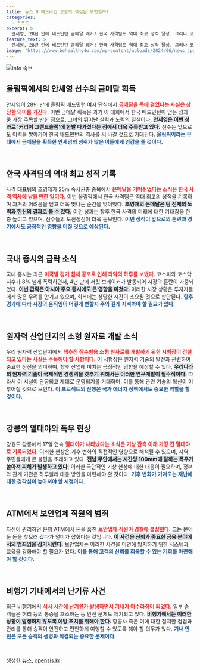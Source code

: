 ```yaml
---
title: 뉴스 9 헤드라인 오늘의 핵심은 무엇일까?
categories:
  - 스포츠
excerpt: >
  안세영, 28년 만에 배드민턴 금메달 쾌거! 한국 사격팀도 역대 최고 성적 달성. 그러나 코스피 폭락과 강릉 열대야는 걱정거리. 클릭하고 자세한 소식 확인하세요!
feature_text: >
  안세영, 28년 만에 배드민턴 금메달 쾌거! 한국 사격팀도 역대 최고 성적 달성. 그러나 코스피 폭락과 강릉 열대야는 걱정거리. 클릭하고 자세한 소식 확인하세요!
image: 'https://www.behealthy4u.com/wp-content/uploads/2024/06/news.jpg'
---
```


<p><img src="https://www.behealthy4u.com/wp-content/uploads/2024/06/news.jpg" alt="info 속보" /></p>

<h2 data-ke-size="size26">올림픽에서의 안세영 선수의 금메달 획득</h2>

<p data-ke-size="size16">안세영이 28년 만에 올림픽 배드민턴 여자 단식에서 <b><span style="color: #ee2323;">금메달을 목에 걸었다는 사실은 상당한 의미를 가진다.</span></b> 이번 금메달 획득은 과거 이 대회에서 한국 배드민턴이 얻은 성과 중 가장 주목할 만한 점으로, 그녀의 뛰어난 실력과 노력의 결실이다. <b><span style="background-color: #21538527;">안세영은 이번 성과로 '커리어 그랜드슬램'에 한발 다가섰다는 점에서 더욱 주목받고 있다.</span></b> 선수는 앞으로도 이력을 쌓아가며 한국 배드민턴의 역사를 써 나갈 것으로 기대된다. <b><span style="color: #1a5490;">올림픽이라는 무대에서 금메달을 획득한 안세영의 성취가 많은 이들에게 영감을 줄 것이다.</span></b></p>

<p data-ke-size="size16">&nbsp;</p>

<h2 data-ke-size="size26">한국 사격팀의 역대 최고 성적 기록</h2>

<p data-ke-size="size16">사격 대표팀의 조영재가 25m 속사권총 종목에서 <b><span style="color: #ee2323;">은메달을 거머쥐었다는 소식은 한국 사격 역사에 남을 만한 일이다.</span></b> 이번 올림픽에서 한국 사격팀은 역대 최고의 성적을 기록하며 과거의 어려움을 딛고 더욱 빛나는 순간을 맞이했다. <b><span style="background-color: #21538527;">조영재의 은메달은 팀 전체의 노력과 헌신의 결과로 볼 수 있다.</span></b> 이런 성과는 향후 한국 사격의 미래에 대한 기대감을 한층 높이고 있으며, 선수들의 도전정신이 더욱 돋보인다. <b><span style="color: #1a5490;">이번 성적이 앞으로의 훈련과 경기에서도 긍정적인 영향을 미칠 것으로 예상된다.</span></b></p>

<p data-ke-size="size16">&nbsp;</p>

<h2 data-ke-size="size26">국내 증시의 급락 소식</h2>

<p data-ke-size="size16">국내 증시는 최근 <b><span style="color: #ee2323;">미국발 경기 침체 공포로 인해 최악의 하루를 보냈다.</span></b> 코스피와 코스닥 지수가 8% 넘게 폭락하면서, 4년 만에 서킷 브레이커가 발동되어 시장의 혼란이 가중되었다. <b><span style="background-color: #21538527;">이번 급락은 아시아 주요 증시에도 큰 영향을 미쳤다.</span></b> 이러한 시장 상황은 투자자들에게 많은 우려를 안기고 있으며, 회복에는 상당한 시간이 소요될 것으로 판단된다. <b><span style="color: #1a5490;">향후 경과에 따라 시장의 움직임이 어떻게 변할지 주의 깊게 지켜봐야 할 필요가 있다.</span></b></p>

<p data-ke-size="size16">&nbsp;</p>

<h2 data-ke-size="size26">원자력 산업단지의 소형 원자로 개발 소식</h2>

<p data-ke-size="size16">우리 원자력 산업단지에서 <b><span style="color: #ee2323;">핵추진 잠수함용 소형 원자로를 개발하기 위한 시험장이 건설되고 있다는 사실은 주목해야 할 사항이다.</span></b> 이 시험장은 원자력 기술의 발전과 관련하여 중요한 진전을 의미하며, 향후 산업에 미치는 긍정적인 영향을 예상할 수 있다. <b><span style="background-color: #21538527;">우리나라의 원자력 기술이 국제적인 경쟁력을 갖추기 위해서는 이러한 연구개발이 필수적이다.</span></b> 따라서 이 시설이 완공되고 제대로 운영되기를 기대하며, 이를 통해 관련 기술의 혁신이 이루어질 것으로 보인다. <b><span style="color: #1a5490;">이 프로젝트의 진행은 국가 에너지 정책에서도 중요한 역할을 할 것이다.</span></b></p>

<p data-ke-size="size16">&nbsp;</p>

<h2 data-ke-size="size26">강릉의 열대야와 폭우 현상</h2>

<p data-ke-size="size16">강원도 강릉에서 17일 연속 <b><span style="color: #ee2323;">열대야가 나타났다는 소식은 기상 관측 이래 가장 긴 열대야로 기록되었다.</span></b> 이러한 현상은 기후 변화의 직접적인 영향으로 해석될 수 있으며, 지역 주민들에게 큰 불편을 초래하고 있다. <b><span style="background-color: #21538527;">전남 무안에서는 시간당 100mm에 달하는 폭우가 쏟아져 피해가 발생하고 있다.</span></b> 이러한 극단적인 기상 현상에 대한 대응이 필요하며, 정부와 관계 기관은 하루빨리 대응 방안을 마련해야 할 것이다. <b><span style="color: #1a5490;">기후 변화가 가져오는 재난에 대한 경각심이 높아져야 할 시점이다.</span></b></p>

<p data-ke-size="size16">&nbsp;</p>

<h2 data-ke-size="size26">ATM에서 보안업체 직원의 범죄</h2>

<p data-ke-size="size16">자신이 관리하던 은행 ATM에서 돈을 훔친 <b><span style="color: #ee2323;">보안업체 직원이 경찰에 붙잡혔다.</span></b> 그는 묻어둔 돈을 찾으러 갔다가 덜미가 잡혔다는 것입니다. <b><span style="background-color: #21538527;">이 사건은 신뢰가 중요한 금융 분야에서의 범죄임을 상기시킨다.</span></b> 보안업체는 이러한 사건을 미연에 방지하기 위한 시스템과 교육을 강화해야 할 필요가 있다. <b><span style="color: #1a5490;">이를 통해 고객의 신뢰를 회복할 수 있는 기회를 마련해야 할 것이다.</span></b></p>

<p data-ke-size="size16">&nbsp;</p>

<h2 data-ke-size="size26">비행기 기내에서의 난기류 사건</h2>

<p data-ke-size="size16">최근 비행기에서 <b><span style="color: #ee2323;">식사 시간에 난기류가 발생하면서 기내가 아수라장이 되었다.</span></b> 일부 승객들은 허리 등의 통증을 호소하는 등 안전 문제도 제기되고 있다. <b><span style="background-color: #21538527;">비행기에서는 이러한 상황이 발생하지 않도록 예방 조치를 취해야 한다.</span></b> 항공사 측은 이에 대한 철저한 점검과 관리를 통해 승객이 안전하고 편안하게 여행할 수 있도록 해야 할 의무가 있다. <b><span style="color: #1a5490;">기내 안전은 모든 승객의 생명과 직결되는 중요한 문제이다.</span></b></p>

<p data-ke-size="size16">&nbsp;</p>
생생한 뉴스, <a href="https://opensis.kr" rel="dofollow">opensis.kr</a>


